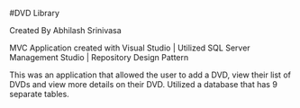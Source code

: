 #DVD Library

Created By Abhilash Srinivasa

MVC Application created with Visual Studio | Utilized SQL Server Management Studio | Repository Design Pattern

This was an application that allowed the user to add a DVD, view their list of DVDs and view more details on their DVD.
Utilized a database that has 9 separate tables. 
